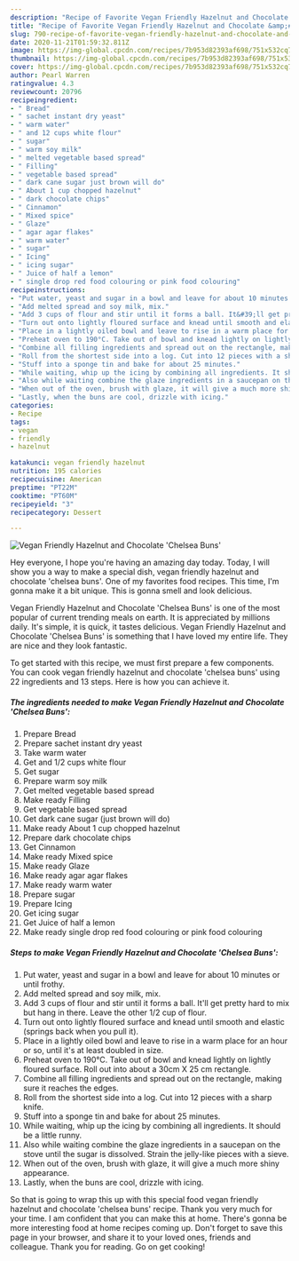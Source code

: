 ```yaml
---
description: "Recipe of Favorite Vegan Friendly Hazelnut and Chocolate &amp;#39;Chelsea Buns&amp;#39;"
title: "Recipe of Favorite Vegan Friendly Hazelnut and Chocolate &amp;#39;Chelsea Buns&amp;#39;"
slug: 790-recipe-of-favorite-vegan-friendly-hazelnut-and-chocolate-and-39-chelsea-buns-and-39
date: 2020-11-21T01:59:32.811Z
image: https://img-global.cpcdn.com/recipes/7b953d82393af698/751x532cq70/vegan-friendly-hazelnut-and-chocolate-chelsea-buns-recipe-main-photo.jpg
thumbnail: https://img-global.cpcdn.com/recipes/7b953d82393af698/751x532cq70/vegan-friendly-hazelnut-and-chocolate-chelsea-buns-recipe-main-photo.jpg
cover: https://img-global.cpcdn.com/recipes/7b953d82393af698/751x532cq70/vegan-friendly-hazelnut-and-chocolate-chelsea-buns-recipe-main-photo.jpg
author: Pearl Warren
ratingvalue: 4.3
reviewcount: 20796
recipeingredient:
- " Bread"
- " sachet instant dry yeast"
- " warm water"
- " and 12 cups white flour"
- " sugar"
- " warm soy milk"
- " melted vegetable based spread"
- " Filling"
- " vegetable based spread"
- " dark cane sugar just brown will do"
- " About 1 cup chopped hazelnut"
- " dark chocolate chips"
- " Cinnamon"
- " Mixed spice"
- " Glaze"
- " agar agar flakes"
- " warm water"
- " sugar"
- " Icing"
- " icing sugar"
- " Juice of half a lemon"
- " single drop red food colouring or pink food colouring"
recipeinstructions:
- "Put water, yeast and sugar in a bowl and leave for about 10 minutes or until frothy."
- "Add melted spread and soy milk, mix."
- "Add 3 cups of flour and stir until it forms a ball. It&#39;ll get pretty hard to mix but hang in there. Leave the other 1/2 cup of flour."
- "Turn out onto lightly floured surface and knead until smooth and elastic (springs back when you pull it)."
- "Place in a lightly oiled bowl and leave to rise in a warm place for an hour or so, until it&#39;s at least doubled in size."
- "Preheat oven to 190°C. Take out of bowl and knead lightly on lightly floured surface. Roll out into about a 30cm X 25 cm rectangle."
- "Combine all filling ingredients and spread out on the rectangle, making sure it reaches the edges."
- "Roll from the shortest side into a log. Cut into 12 pieces with a sharp knife."
- "Stuff into a sponge tin and bake for about 25 minutes."
- "While waiting, whip up the icing by combining all ingredients. It should be a little runny."
- "Also while waiting combine the glaze ingredients in a saucepan on the stove until the sugar is dissolved. Strain the jelly-like pieces with a sieve."
- "When out of the oven, brush with glaze, it will give a much more shiny appearance."
- "Lastly, when the buns are cool, drizzle with icing."
categories:
- Recipe
tags:
- vegan
- friendly
- hazelnut

katakunci: vegan friendly hazelnut 
nutrition: 195 calories
recipecuisine: American
preptime: "PT22M"
cooktime: "PT60M"
recipeyield: "3"
recipecategory: Dessert

---
```



![Vegan Friendly Hazelnut and Chocolate &#39;Chelsea Buns&#39;](https://img-global.cpcdn.com/recipes/7b953d82393af698/751x532cq70/vegan-friendly-hazelnut-and-chocolate-chelsea-buns-recipe-main-photo.jpg)

Hey everyone, I hope you're having an amazing day today. Today, I will show you a way to make a special dish, vegan friendly hazelnut and chocolate &#39;chelsea buns&#39;. One of my favorites food recipes. This time, I'm gonna make it a bit unique. This is gonna smell and look delicious.

Vegan Friendly Hazelnut and Chocolate &#39;Chelsea Buns&#39; is one of the most popular of current trending meals on earth. It is appreciated by millions daily. It's simple, it is quick, it tastes delicious. Vegan Friendly Hazelnut and Chocolate &#39;Chelsea Buns&#39; is something that I have loved my entire life. They are nice and they look fantastic.




To get started with this recipe, we must first prepare a few components. You can cook vegan friendly hazelnut and chocolate &#39;chelsea buns&#39; using 22 ingredients and 13 steps. Here is how you can achieve it.

<!--inarticleads1-->

##### The ingredients needed to make Vegan Friendly Hazelnut and Chocolate &#39;Chelsea Buns&#39;:

1. Prepare  Bread
1. Prepare  sachet instant dry yeast
1. Take  warm water
1. Get  and 1/2 cups white flour
1. Get  sugar
1. Prepare  warm soy milk
1. Get  melted vegetable based spread
1. Make ready  Filling
1. Get  vegetable based spread
1. Get  dark cane sugar (just brown will do)
1. Make ready  About 1 cup chopped hazelnut
1. Prepare  dark chocolate chips
1. Get  Cinnamon
1. Make ready  Mixed spice
1. Make ready  Glaze
1. Make ready  agar agar flakes
1. Make ready  warm water
1. Prepare  sugar
1. Prepare  Icing
1. Get  icing sugar
1. Get  Juice of half a lemon
1. Make ready  single drop red food colouring or pink food colouring




<!--inarticleads2-->

##### Steps to make Vegan Friendly Hazelnut and Chocolate &#39;Chelsea Buns&#39;:

1. Put water, yeast and sugar in a bowl and leave for about 10 minutes or until frothy.
1. Add melted spread and soy milk, mix.
1. Add 3 cups of flour and stir until it forms a ball. It&#39;ll get pretty hard to mix but hang in there. Leave the other 1/2 cup of flour.
1. Turn out onto lightly floured surface and knead until smooth and elastic (springs back when you pull it).
1. Place in a lightly oiled bowl and leave to rise in a warm place for an hour or so, until it&#39;s at least doubled in size.
1. Preheat oven to 190°C. Take out of bowl and knead lightly on lightly floured surface. Roll out into about a 30cm X 25 cm rectangle.
1. Combine all filling ingredients and spread out on the rectangle, making sure it reaches the edges.
1. Roll from the shortest side into a log. Cut into 12 pieces with a sharp knife.
1. Stuff into a sponge tin and bake for about 25 minutes.
1. While waiting, whip up the icing by combining all ingredients. It should be a little runny.
1. Also while waiting combine the glaze ingredients in a saucepan on the stove until the sugar is dissolved. Strain the jelly-like pieces with a sieve.
1. When out of the oven, brush with glaze, it will give a much more shiny appearance.
1. Lastly, when the buns are cool, drizzle with icing.




So that is going to wrap this up with this special food vegan friendly hazelnut and chocolate &#39;chelsea buns&#39; recipe. Thank you very much for your time. I am confident that you can make this at home. There's gonna be more interesting food at home recipes coming up. Don't forget to save this page in your browser, and share it to your loved ones, friends and colleague. Thank you for reading. Go on get cooking!
